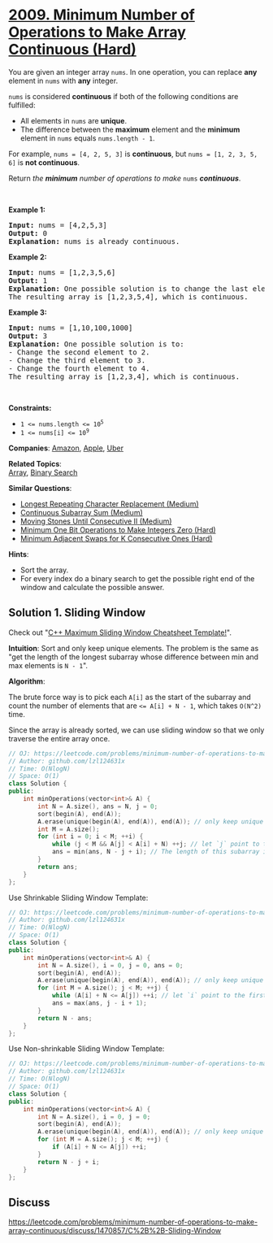 # [2009. Minimum Number of Operations to Make Array Continuous (Hard)](https://leetcode.com/problems/minimum-number-of-operations-to-make-array-continuous)

<p>You are given an integer array <code>nums</code>. In one operation, you can replace <strong>any</strong> element in <code>nums</code> with <strong>any</strong> integer.</p>

<p><code>nums</code> is considered <strong>continuous</strong> if both of the following conditions are fulfilled:</p>

<ul>
	<li>All elements in <code>nums</code> are <strong>unique</strong>.</li>
	<li>The difference between the <strong>maximum</strong> element and the <strong>minimum</strong> element in <code>nums</code> equals <code>nums.length - 1</code>.</li>
</ul>

<p>For example, <code>nums = [4, 2, 5, 3]</code> is <strong>continuous</strong>, but <code>nums = [1, 2, 3, 5, 6]</code> is <strong>not continuous</strong>.</p>

<p>Return <em>the <strong>minimum</strong> number of operations to make </em><code>nums</code><em> </em><strong><em>continuous</em></strong>.</p>

<p>&nbsp;</p>
<p><strong class="example">Example 1:</strong></p>

<pre>
<strong>Input:</strong> nums = [4,2,5,3]
<strong>Output:</strong> 0
<strong>Explanation:</strong>&nbsp;nums is already continuous.
</pre>

<p><strong class="example">Example 2:</strong></p>

<pre>
<strong>Input:</strong> nums = [1,2,3,5,6]
<strong>Output:</strong> 1
<strong>Explanation:</strong>&nbsp;One possible solution is to change the last element to 4.
The resulting array is [1,2,3,5,4], which is continuous.
</pre>

<p><strong class="example">Example 3:</strong></p>

<pre>
<strong>Input:</strong> nums = [1,10,100,1000]
<strong>Output:</strong> 3
<strong>Explanation:</strong>&nbsp;One possible solution is to:
- Change the second element to 2.
- Change the third element to 3.
- Change the fourth element to 4.
The resulting array is [1,2,3,4], which is continuous.
</pre>

<p>&nbsp;</p>
<p><strong>Constraints:</strong></p>

<ul>
	<li><code>1 &lt;= nums.length &lt;= 10<sup>5</sup></code></li>
	<li><code>1 &lt;= nums[i] &lt;= 10<sup>9</sup></code></li>
</ul>


**Companies**:
[Amazon](https://leetcode.com/company/amazon), [Apple](https://leetcode.com/company/apple), [Uber](https://leetcode.com/company/uber)

**Related Topics**:  
[Array](https://leetcode.com/tag/array), [Binary Search](https://leetcode.com/tag/binary-search)

**Similar Questions**:
* [Longest Repeating Character Replacement (Medium)](https://leetcode.com/problems/longest-repeating-character-replacement)
* [Continuous Subarray Sum (Medium)](https://leetcode.com/problems/continuous-subarray-sum)
* [Moving Stones Until Consecutive II (Medium)](https://leetcode.com/problems/moving-stones-until-consecutive-ii)
* [Minimum One Bit Operations to Make Integers Zero (Hard)](https://leetcode.com/problems/minimum-one-bit-operations-to-make-integers-zero)
* [Minimum Adjacent Swaps for K Consecutive Ones (Hard)](https://leetcode.com/problems/minimum-adjacent-swaps-for-k-consecutive-ones)

**Hints**:
* Sort the array.
* For every index do a binary search to get the possible right end of the window and calculate the possible answer.

## Solution 1. Sliding Window

Check out "[C++ Maximum Sliding Window Cheatsheet Template!](https://leetcode.com/problems/frequency-of-the-most-frequent-element/discuss/1175088/C%2B%2B-Maximum-Sliding-Window-Cheatsheet-Template!)".

**Intuition**: Sort and only keep unique elements. The problem is the same as "get the length of the longest subarray whose difference between min and max elements is `N - 1`".

**Algorithm**:

The brute force way is to pick each `A[i]` as the start of the subarray and count the number of elements that are `<= A[i] + N - 1`, which takes `O(N^2)` time.

Since the array is already sorted, we can use sliding window so that we only traverse the entire array once.

```cpp
// OJ: https://leetcode.com/problems/minimum-number-of-operations-to-make-array-continuous/
// Author: github.com/lzl124631x
// Time: O(NlogN)
// Space: O(1)
class Solution {
public:
    int minOperations(vector<int>& A) {
        int N = A.size(), ans = N, j = 0;
        sort(begin(A), end(A));
        A.erase(unique(begin(A), end(A)), end(A)); // only keep unique elements
        int M = A.size();
        for (int i = 0; i < M; ++i) {
            while (j < M && A[j] < A[i] + N) ++j; // let `j` point to the first element that is out of range -- `>= A[i] + N`.
            ans = min(ans, N - j + i); // The length of this subarray is `j - i`. We need to replace `N - j + i` elements to make it continuous.
        }
        return ans;
    }
};
```

Use Shrinkable Sliding Window Template: 

```cpp
// OJ: https://leetcode.com/problems/minimum-number-of-operations-to-make-array-continuous/
// Author: github.com/lzl124631x
// Time: O(NlogN)
// Space: O(1)
class Solution {
public:
    int minOperations(vector<int>& A) {
        int N = A.size(), i = 0, j = 0, ans = 0;
        sort(begin(A), end(A));
        A.erase(unique(begin(A), end(A)), end(A)); // only keep unique elements
        for (int M = A.size(); j < M; ++j) {
            while (A[i] + N <= A[j]) ++i; // let `i` point to the first element that is in range -- `A[i] + N > A[j]`
            ans = max(ans, j - i + 1);
        }
        return N - ans;
    }
};
```

Use Non-shrinkable Sliding Window Template:

```cpp
// OJ: https://leetcode.com/problems/minimum-number-of-operations-to-make-array-continuous/
// Author: github.com/lzl124631x
// Time: O(NlogN)
// Space: O(1)
class Solution {
public:
    int minOperations(vector<int>& A) {
        int N = A.size(), i = 0, j = 0;
        sort(begin(A), end(A));
        A.erase(unique(begin(A), end(A)), end(A)); // only keep unique elements
        for (int M = A.size(); j < M; ++j) {
            if (A[i] + N <= A[j]) ++i;
        }
        return N - j + i;
    }
};
```

## Discuss

https://leetcode.com/problems/minimum-number-of-operations-to-make-array-continuous/discuss/1470857/C%2B%2B-Sliding-Window